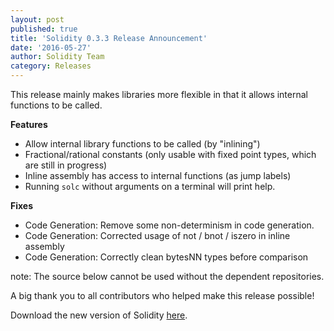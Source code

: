 ```yaml
---
layout: post
published: true
title: 'Solidity 0.3.3 Release Announcement'
date: '2016-05-27'
author: Solidity Team
category: Releases
---
```


This release mainly makes libraries more flexible in that it allows internal functions to be called.

**Features**
- Allow internal library functions to be called (by "inlining")
- Fractional/rational constants (only usable with fixed point types, which are still in progress)
- Inline assembly has access to internal functions (as jump labels)
- Running `solc` without arguments on a terminal will print help.

**Fixes**
- Code Generation: Remove some non-determinism in code generation.
- Code Generation: Corrected usage of not / bnot / iszero in inline assembly
- Code Generation: Correctly clean bytesNN types before comparison

note: The source below cannot be used without the dependent repositories.


A big thank you to all contributors who helped make this release possible!

Download the new version of Solidity [here](https://github.com/ethereum/solidity/releases/tag/v0.3.3).
  